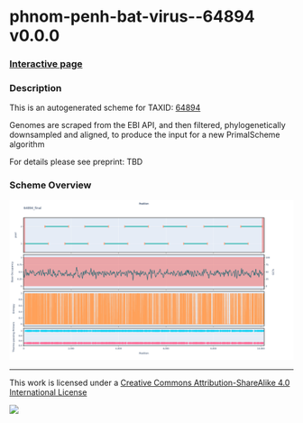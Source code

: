 # phnom-penh-bat-virus--64894 v0.0.0

### [Interactive page](https://chrisgkent.github.io/schemes/phnom-penh-bat-virus--64894-1000-v0.0.0)

### Description

This is an autogenerated scheme for TAXID: [64894](https://www.ncbi.nlm.nih.gov/Taxonomy/Browser/wwwtax.cgi?mode=Info&id=64894&lvl=3&lin=f&keep=1&srchmode=1&unlock)

Genomes are scraped from the EBI API, and then filtered, phylogenetically downsampled and aligned, to produce the input for a new PrimalScheme algorithm

For details please see preprint: TBD

### Scheme Overview

![Alt text](work/64894_final.png '64894_final.png')

------------------------------------------------------------------------

This work is licensed under a [Creative Commons Attribution-ShareAlike 4.0 International License](http://creativecommons.org/licenses/by-sa/4.0/) 

![](https://i.creativecommons.org/l/by-sa/4.0/88x31.png)